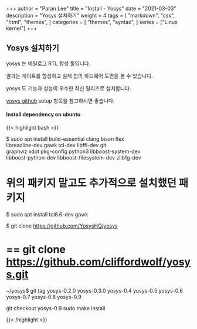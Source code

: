+++
author = "Paran Lee"
title = "Install - Yosys"
date = "2021-03-03"
description = "Yosys 설치하기"
weight = 4
tags = [
    "markdown",
    "css",
    "html",
    "themes",
]
categories = [
    "themes",
    "syntax",
]
series = ["Linux kernel"]
+++

## Yosys 설치하기

yosys 는 베릴로그 RTL 합성 툴입니다. 

결과는 게이트를 합성하고 실제 칩의 하드웨어 도면을 볼 수 있습니다.

yosys 도 기능과 성능이 우수한 최신 릴리즈로 설치합니다.

[yosys github](https://github.com/YosysHQ/yosys) setup 항목을 참고하시면 좋습니다.

#### Install dependency on ubuntu
{{< highlight bash >}}

$ sudo apt install build-essential clang bison flex \
	libreadline-dev gawk tcl-dev libffi-dev git \
	graphviz xdot pkg-config python3 libboost-system-dev \
	libboost-python-dev libboost-filesystem-dev zlib1g-dev

# 위의 패키지 말고도 추가적으로 설치했던 패키지
$ sudo apt install tcl8.6-dev gawk

$ git clone https://github.com/YosysHQ/yosys
# == git clone https://github.com/cliffordwolf/yosys.git

~/yosys$ git tag
yosys-0.2.0
yosys-0.3.0
yosys-0.4
yosys-0.5
yosys-0.6
yosys-0.7
yosys-0.8
yosys-0.9

git checkout yosys-0.9
sudo make install

{{< /highlight >}}

